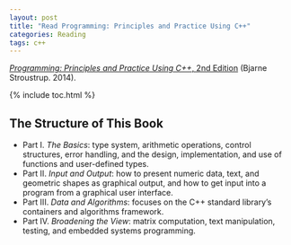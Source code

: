 ```yaml
---
layout: post
title: "Read Programming: Principles and Practice Using C++"
categories: Reading
tags: c++
---
```


[*Programming: Principles and Practice Using C++*, 2nd Edition](https://www.amazon.com/dp/0321992784/) (Bjarne Stroustrup. 2014).

{% include toc.html %}

## The Structure of This Book

- Part I. *The Basics*: type system, arithmetic operations, control structures, error handling, and the design, implementation, and use of functions and user-defined types.
- Part II. *Input and Output*: how to present numeric data, text, and geometric shapes as graphical output, and how to get input into a program from a graphical user interface.
- Part III. *Data and Algorithms*: focuses on the C++ standard library’s containers and algorithms framework.
- Part IV. *Broadening the View*: matrix computation, text manipulation, testing, and embedded systems programming.